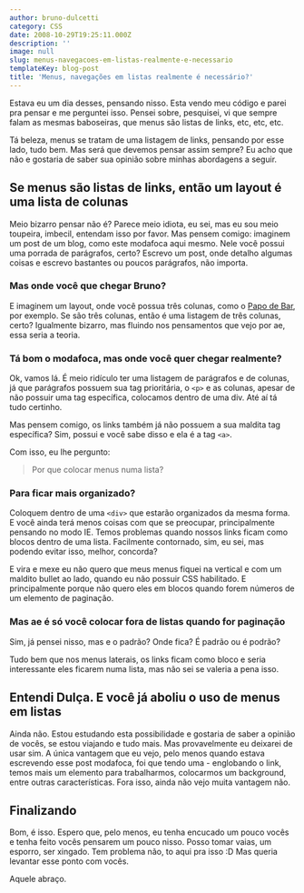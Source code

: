 ```yaml
---
author: bruno-dulcetti
category: CSS
date: 2008-10-29T19:25:11.000Z
description: ''
image: null
slug: menus-navegacoes-em-listas-realmente-e-necessario
templateKey: blog-post
title: 'Menus, navegações em listas realmente é necessário?'
---
```


Estava eu um dia desses, pensando nisso. Esta vendo meu código e parei pra pensar e me perguntei isso. Pensei sobre, pesquisei, vi que sempre falam as mesmas baboseiras, que menus são listas de links, etc, etc, etc.

Tá beleza, menus se tratam de uma listagem de links, pensando por esse lado, tudo bem. Mas será que devemos pensar assim sempre? Eu acho que não e gostaria de saber sua opinião sobre minhas abordagens a seguir.

## Se menus são listas de links, então um layout é uma lista de colunas

Meio bizarro pensar não é? Parece meio idiota, eu sei, mas eu sou meio toupeira, imbecil, entendam isso por favor. Mas pensem comigo: imaginem um post de um blog, como este modafoca aqui mesmo. Nele você possui uma porrada de parágrafos, certo? Escrevo um post, onde detalho algumas coisas e escrevo bastantes ou poucos parágrafos, não importa.

### Mas onde você que chegar Bruno?

E imaginem um layout, onde você possua três colunas, como o <a href="https://www.papodebar.com">Papo de Bar</a>, por exemplo. Se são três colunas, então é uma listagem de três colunas, certo? Igualmente bizarro, mas fluindo nos pensamentos que vejo por ae, essa seria a teoria.

### Tá bom o modafoca, mas onde você quer chegar realmente?

Ok, vamos lá. É meio ridículo ter uma listagem de parágrafos e de colunas, já que parágrafos possuem sua tag prioritária, o `<p>` e as colunas, apesar de não possuir uma tag específica, colocamos dentro de uma div. Até aí tá tudo certinho.

Mas pensem comigo, os links também já não possuem a sua maldita tag específica? Sim, possui e você sabe disso e ela é a tag `<a>`.

Com isso, eu lhe pergunto:

<blockquote>Por que colocar menus numa lista?</blockquote>

### Para ficar mais organizado?

Coloquem dentro de uma `<div>` que estarão organizados da mesma forma. E você ainda terá menos coisas com que se preocupar, principalmente pensando no modo IE. Temos problemas quando nossos links ficam como blocos dentro de uma lista. Facilmente contornado, sim, eu sei, mas podendo evitar isso, melhor, concorda?

E vira e mexe eu não quero que meus menus fiquei na vertical e com um maldito bullet ao lado, quando eu não possuir CSS habilitado. E principalmente porque não quero eles em blocos quando forem números de um elemento de paginação.

### Mas ae é só você colocar fora de listas quando for paginação

Sim, já pensei nisso, mas e o padrão? Onde fica? É padrão ou é podrão?

Tudo bem que nos menus laterais, os links ficam como bloco e seria interessante eles ficarem numa lista, mas não sei se valeria a pena isso.

## Entendi Dulça. E você já aboliu o uso de menus em listas

Ainda não. Estou estudando esta possibilidade e gostaria de saber a opinião de vocês, se estou viajando e tudo mais. Mas provavelmente eu deixarei de usar sim. A única vantagem que eu vejo, pelo menos quando estava escrevendo esse post modafoca, foi que tendo uma - englobando o link, temos mais um elemento para trabalharmos, colocarmos um background, entre outras características. Fora isso, ainda não vejo muita vantagem não.

## Finalizando

Bom, é isso. Espero que, pelo menos, eu tenha encucado um pouco vocês e tenha feito vocês pensarem um pouco nisso. Posso tomar vaias, um esporro, ser xingado. Tem problema não, to aqui pra isso :D Mas queria levantar esse ponto com vocês.

Aquele abraço.
